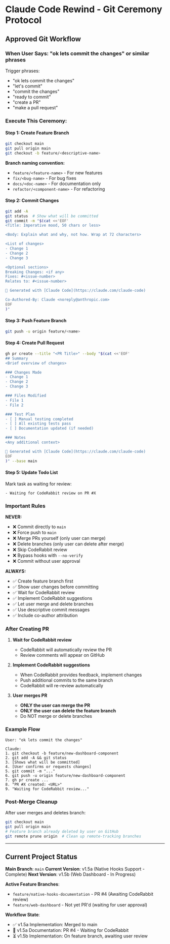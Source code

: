 # Claude Code Rewind - Git Ceremony Protocol

## Approved Git Workflow

### When User Says: "ok lets commit the changes" or similar phrases

Trigger phrases:
- "ok lets commit the changes"
- "let's commit"
- "commit the changes"
- "ready to commit"
- "create a PR"
- "make a pull request"

### Execute This Ceremony:

#### Step 1: Create Feature Branch
```bash
git checkout main
git pull origin main
git checkout -b feature/<descriptive-name>
```

**Branch naming convention:**
- `feature/<feature-name>` - For new features
- `fix/<bug-name>` - For bug fixes
- `docs/<doc-name>` - For documentation only
- `refactor/<component-name>` - For refactoring

#### Step 2: Commit Changes
```bash
git add -A
git status  # Show what will be committed
git commit -m "$(cat <<'EOF'
<Title: Imperative mood, 50 chars or less>

<Body: Explain what and why, not how. Wrap at 72 characters>

<List of changes>
- Change 1
- Change 2
- Change 3

<Optional sections>
Breaking Changes: <if any>
Fixes: #<issue-number>
Relates to: #<issue-number>

🤖 Generated with [Claude Code](https://claude.com/claude-code)

Co-Authored-By: Claude <noreply@anthropic.com>
EOF
)"
```

#### Step 3: Push Feature Branch
```bash
git push -u origin feature/<name>
```

#### Step 4: Create Pull Request
```bash
gh pr create --title "<PR Title>" --body "$(cat <<'EOF'
## Summary
<Brief overview of changes>

### Changes Made
- Change 1
- Change 2
- Change 3

### Files Modified
- File 1
- File 2

### Test Plan
- [ ] Manual testing completed
- [ ] All existing tests pass
- [ ] Documentation updated (if needed)

### Notes
<Any additional context>

🤖 Generated with [Claude Code](https://claude.com/claude-code)
EOF
)" --base main
```

#### Step 5: Update Todo List
Mark task as waiting for review:
```
- Waiting for CodeRabbit review on PR #X
```

### Important Rules

**NEVER:**
- ❌ Commit directly to `main`
- ❌ Force push to `main`
- ❌ Merge PRs yourself (only user can merge)
- ❌ Delete branches (only user can delete after merge)
- ❌ Skip CodeRabbit review
- ❌ Bypass hooks with `--no-verify`
- ❌ Commit without user approval

**ALWAYS:**
- ✅ Create feature branch first
- ✅ Show user changes before committing
- ✅ Wait for CodeRabbit review
- ✅ Implement CodeRabbit suggestions
- ✅ Let user merge and delete branches
- ✅ Use descriptive commit messages
- ✅ Include co-author attribution

### After Creating PR

1. **Wait for CodeRabbit review**
   - CodeRabbit will automatically review the PR
   - Review comments will appear on GitHub

2. **Implement CodeRabbit suggestions**
   - When CodeRabbit provides feedback, implement changes
   - Push additional commits to the same branch
   - CodeRabbit will re-review automatically

3. **User merges PR**
   - **ONLY the user can merge the PR**
   - **ONLY the user can delete the feature branch**
   - Do NOT merge or delete branches

### Example Flow

```
User: "ok lets commit the changes"

Claude:
1. git checkout -b feature/new-dashboard-component
2. git add -A && git status
3. [Shows what will be committed]
4. [User confirms or requests changes]
5. git commit -m "..."
6. git push -u origin feature/new-dashboard-component
7. gh pr create ...
8. "PR #X created: <URL>"
9. "Waiting for CodeRabbit review..."
```

### Post-Merge Cleanup

After user merges and deletes branch:
```bash
git checkout main
git pull origin main
# Feature branch already deleted by user on GitHub
git remote prune origin  # Clean up remote-tracking branches
```

---

## Current Project Status

**Main Branch**: `main`
**Current Version**: v1.5a (Native Hooks Support - Complete)
**Next Version**: v1.5b (Web Dashboard - In Progress)

**Active Feature Branches**:
- `feature/native-hooks-documentation` - PR #4 (Awaiting CodeRabbit review)
- `feature/web-dashboard` - Not yet PR'd (waiting for user approval)

**Workflow State**:
- ✅ v1.5a Implementation: Merged to main
- 🔄 v1.5a Documentation: PR #4 - Waiting for CodeRabbit
- ⏳ v1.5b Implementation: On feature branch, awaiting user review
